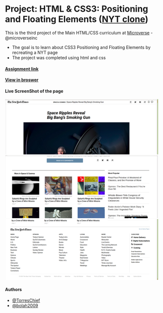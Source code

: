 # Project: HTML & CSS3: Positioning and Floating Elements ([NYT clone](https://www.nytimes.com/2014/03/18/science/space/detection-of-waves-in-space-buttresses-landmark-theory-of-big-bang.html?_r=0))

This is the third project of the Main HTML/CSS curriculum at [Microverse](https://www.microverse.org/) - @microverseinc
* The goal is to learn about CSS3 Positioning and Floating Elements by recreating a NYT page 
* The project was completed using html and css 

#### [Assignment link](https://www.theodinproject.com/courses/html5-and-css3/lessons/positioning-and-floating-elements)

#### [View in broswer](https://torreschief.github.io/nyt-clone)

#### Live ScreenShot of the page
![ScreenShot 1](assets/nyt-clone-1.png)
![ScreenShot 2](assets/nyt-clone-2.png)
![ScreenShot 3](assets/nyt-clone-3.png)


#### Authors

* [@TorresChief](https://github.com/TorresChief)
* [@bolah2009](https://github.com/bolah2009/)